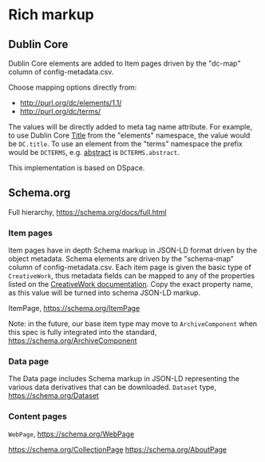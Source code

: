 # Rich markup

## Dublin Core 

Dublin Core elements are added to Item pages driven by the "dc-map" column of config-metadata.csv.

Choose mapping options directly from:

- http://purl.org/dc/elements/1.1/
- http://purl.org/dc/terms/

The values will be directly added to meta tag name attribute.
For example, to use Dublin Core [Title](https://www.dublincore.org/specifications/dublin-core/dcmi-terms/#http://purl.org/dc/elements/1.1/title) from the "elements" namespace, the value would be `DC.title`.
To use an element from the "terms" namespace the prefix would be `DCTERMS`, e.g. [abstract](https://www.dublincore.org/specifications/dublin-core/dcmi-terms/#http://purl.org/dc/terms/abstract) is `DCTERMS.abstract`.

This implementation is based on DSpace.

## Schema.org 

Full hierarchy, https://schema.org/docs/full.html

### Item pages 

Item pages have in depth Schema markup in JSON-LD format driven by the object metadata. 
Schema elements are driven by the "schema-map" column of config-metadata.csv.
Each item page is given the basic type of `CreativeWork`, thus metadata fields can be mapped to any of the properties listed on the [CreativeWork documentation](https://schema.org/CreativeWork). 
Copy the exact property name, as this value will be turned into schema JSON-LD markup.

ItemPage, https://schema.org/ItemPage

Note: in the future, our base item type may move to `ArchiveComponent` when this spec is fully integrated into the standard, https://schema.org/ArchiveComponent

### Data page

The Data page includes Schema markup in JSON-LD representing the various data derivatives that can be downloaded. 
`Dataset` type, https://schema.org/Dataset

### Content pages

`WebPage`, https://schema.org/WebPage

https://schema.org/CollectionPage
https://schema.org/AboutPage